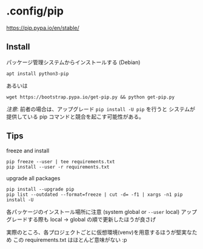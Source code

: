 # .config/pip

https://pip.pypa.io/en/stable/

## Install

パッケージ管理システムからインストールする (Debian)

```shell
apt install python3-pip
```

あるいは

```shell
wget https://bootstrap.pypa.io/get-pip.py && python get-pip.py
```

*注意*: 前者の場合は、アップグレード `pip install -U pip` を行うと
システムが提供している pip コマンドと競合を起こす可能性がある。

## Tips

freeze and install

```shell
pip freeze --user | tee requirements.txt
pip install --user -r requirements.txt
```

upgrade all packages

```shell
pip install --upgrade pip
pip list --outdated --format=freeze | cut -d= -f1 | xargs -n1 pip install -U
```

各パッケージのインストール場所に注意 (system global or `--user` local)
アップグレードする際も local → global の順で更新したほうが良さげ

実際のところ、各プロジェクトごとに仮想環境(venv)を用意するほうが堅実なため
この requirements.txt はほとんど意味がない :p
